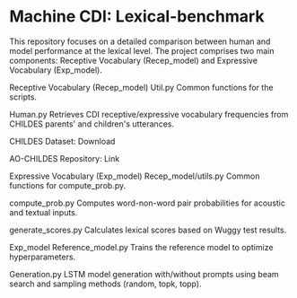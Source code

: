 # Machine CDI: Lexical-benchmark
This repository focuses on a detailed comparison between human and model performance at the lexical level. The project comprises two main components: Receptive Vocabulary (Recep_model) and Expressive Vocabulary (Exp_model).

Receptive Vocabulary (Recep_model)
Util.py
Common functions for the scripts.

Human.py
Retrieves CDI receptive/expressive vocabulary frequencies from CHILDES parents' and children's utterances.

CHILDES Dataset: Download

AO-CHILDES Repository: Link

Expressive Vocabulary (Exp_model)
Recep_model/utils.py
Common functions for compute_prob.py.

compute_prob.py
Computes word-non-word pair probabilities for acoustic and textual inputs.

generate_scores.py
Calculates lexical scores based on Wuggy test results.

Exp_model
Reference_model.py
Trains the reference model to optimize hyperparameters.

Generation.py
LSTM model generation with/without prompts using beam search and sampling methods (random, topk, topp).


